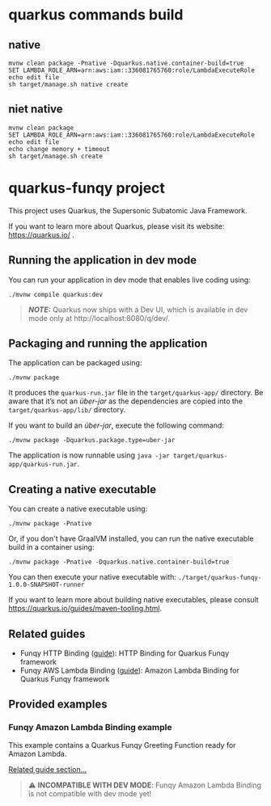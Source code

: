 # quarkus commands build
## native
```shell script
mvnw clean package -Pnative -Dquarkus.native.container-build=true
SET LAMBDA_ROLE_ARN=arn:aws:iam::336081765760:role/LambdaExecuteRole
echo edit file
sh target/manage.sh native create
```

## niet native
```shell script
mvnw clean package
SET LAMBDA_ROLE_ARN=arn:aws:iam::336081765760:role/LambdaExecuteRole
echo edit file
echo change memory + timeout
sh target/manage.sh create
```

# quarkus-funqy project

This project uses Quarkus, the Supersonic Subatomic Java Framework.

If you want to learn more about Quarkus, please visit its website: https://quarkus.io/ .

## Running the application in dev mode

You can run your application in dev mode that enables live coding using:
```shell script
./mvnw compile quarkus:dev
```

> **_NOTE:_**  Quarkus now ships with a Dev UI, which is available in dev mode only at http://localhost:8080/q/dev/.

## Packaging and running the application

The application can be packaged using:
```shell script
./mvnw package
```
It produces the `quarkus-run.jar` file in the `target/quarkus-app/` directory.
Be aware that it’s not an _über-jar_ as the dependencies are copied into the `target/quarkus-app/lib/` directory.

If you want to build an _über-jar_, execute the following command:
```shell script
./mvnw package -Dquarkus.package.type=uber-jar
```

The application is now runnable using `java -jar target/quarkus-app/quarkus-run.jar`.

## Creating a native executable

You can create a native executable using: 
```shell script
./mvnw package -Pnative
```

Or, if you don't have GraalVM installed, you can run the native executable build in a container using: 
```shell script
./mvnw package -Pnative -Dquarkus.native.container-build=true
```

You can then execute your native executable with: `./target/quarkus-funqy-1.0.0-SNAPSHOT-runner`

If you want to learn more about building native executables, please consult https://quarkus.io/guides/maven-tooling.html.

## Related guides

- Funqy HTTP Binding ([guide](https://quarkus.io/guides/funqy-http)): HTTP Binding for Quarkus Funqy framework
- Funqy AWS Lambda Binding ([guide](https://quarkus.io/guides/funqy-amazon-lambda)): Amazon Lambda Binding for Quarkus Funqy framework

## Provided examples

### Funqy Amazon Lambda Binding example

This example contains a Quarkus Funqy Greeting Function ready for Amazon Lambda.

[Related guide section...](https://quarkus.io/guides/funqy-amazon-lambda-http)

> :warning: **INCOMPATIBLE WITH DEV MODE**: Funqy Amazon Lambda Binding is not compatible with dev mode yet!
